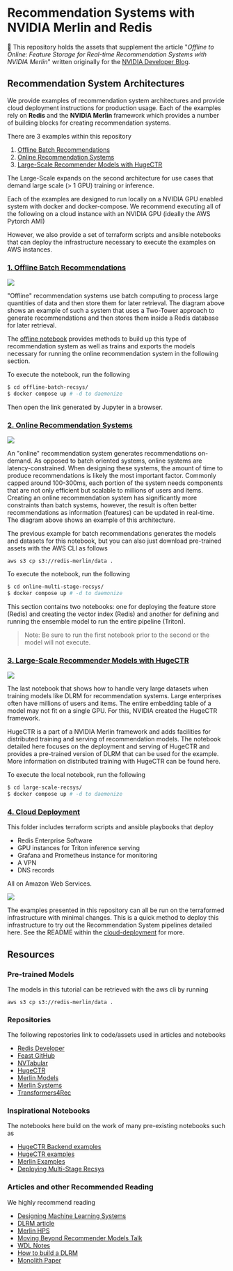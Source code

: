 # Recommendation Systems with NVIDIA Merlin and Redis

🚀 This repository holds the assets that supplement the article "*Offline to Online: Feature Storage for Real-time Recommendation Systems with NVIDIA Merlin*" written originally for the [NVIDIA Developer Blog](https://developer.nvidia.com/blog/).

## Recommendation System Architectures

We provide examples of recommendation system architectures and provide cloud deployment instructions for production usage. Each of the examples rely on **Redis** and the **NVIDIA Merlin** framework which provides a number of building blocks for creating recommendation systems.

There are 3 examples within this repository
1. [Offline Batch Recommendations](./offline-batch-recsys/)
2. [Online Recommendation Systems](./multi-stage/)
3. [Large-Scale Recommender Models with HugeCTR](./large-scale-recsys/)

The Large-Scale expands on the second architecture for use cases that demand large
scale (> 1 GPU) training or inference.

Each of the examples are designed to run locally on a NVIDIA GPU enabled system with
docker and docker-compose. We recommend executing all of the following on a cloud instance with an NVIDIA GPU (ideally the AWS Pytorch AMI)

However, we also provide a set of terraform scripts and ansible notebooks that can deploy the infrastructure necessary to execute the examples on AWS instances.

### [1. Offline Batch Recommendations](./offline-batch-recsys/)

![](./assets/OfflineBatchRecsys.png)

"Offline" recommendation systems use batch computing to process large quantities of data and then store them for later retrieval. The diagram above shows an example of such a system that uses a Two-Tower approach to generate recommendations and then stores them inside a Redis database for later retrieval.

The [offline notebook](./offline-batch-recsys/Offline-Batch-Recommender-System.ipynb) provides methods to build up
this type of recommendation system as well as trains and exports the models necessary for running the online
recommendation system in the following section.



To execute the notebook, run the following

```bash
$ cd offline-batch-recsys/
$ docker compose up # -d to daemonize
```

Then open the link generated by Jupyter in a browser.

### [2. Online Recommendation Systems](./multi-stage/)

![](./assets/OnlineMultiStageRecsys.png)

An "online" recommendation system generates recommendations on-demand. As opposed to batch oriented systems, online systems are latency-constrained. When designing these systems, the amount of time to produce recommendations is likely the most important factor.   Commonly capped around 100-300ms, each portion of the system needs components that are not only efficient but scalable to millions of users and items. Creating an online recommendation system has significantly more constraints than batch systems, however, the result is often better recommendations as information (features) can be updated in real-time. The diagram above shows an example of this architecture.

The previous example for batch recommendations generates the models and datasets for this notebook, but you can also just download pre-trained assets with the AWS CLI as follows

```
aws s3 cp s3://redis-merlin/data .
```

To execute the notebook, run the following

```bash
$ cd online-multi-stage-recsys/
$ docker compose up # -d to daemonize
```

This section contains two notebooks: one for deploying the feature store (Redis) and creating
the vector index (Redis) and another for defining and running the ensemble model to run the
entire pipeline (Triton).

> Note: Be sure to run the first notebook prior to the second or the model will not execute.

### [3. Large-Scale Recommender Models with HugeCTR](./large-scale-recsys/)

![](./assets/LargeScaleRecsysHugeCTR.png)

The last notebook that shows how to handle very large datasets when training models like DLRM for recommendation systems. Large enterprises often have millions of users and items. The entire embedding table of a model may not fit on a single GPU. For this, NVIDIA created the HugeCTR framework.

HugeCTR is a part of a NVIDIA Merlin framework and adds facilities for distributed training and serving of recommendation models. The notebook detailed here focuses on the deployment and serving of HugeCTR and provides a pre-trained version of DLRM that can be used for the example. More information on distributed training with HugeCTR can be found here.

To execute the local notebook, run the following

```bash
$ cd large-scale-recsys/
$ docker compose up # -d to daemonize
```

### [4. Cloud Deployment](./cloud-deployment)

This folder includes terraform scripts and ansible playbooks that deploy

- Redis Enterprise Software
- GPU instances for Triton inference serving
- Grafana and Prometheus instance for monitoring
- A VPN
- DNS records

All on Amazon Web Services.

![](./assets/aws-terraform.png)

The examples presented in this repository can all be run on the terraformed infrastructure
with minimal changes. This is a quick method to deploy this infrastructure to try out
the Recommendation System pipelines detailed here. See the README within the
[cloud-deployment](./cloud-deployment) for more.


## Resources

### Pre-trained Models

The models in this tutorial can be retrieved with the aws cli by running

```
aws s3 cp s3://redis-merlin/data .
```

### Repositories

The following repostories link to code/assets used in articles and notebooks

- [Redis Developer](https://github.com/redis-developer)
- [Feast GitHub](https://github.com/feast-dev/feast)
- [NVTabular](https://github.com/NVIDIA-Merlin/NVTabular)
- [HugeCTR](https://github.com/NVIDIA-Merlin/HugeCTR)
- [Merlin Models](https://github.com/NVIDIA-Merlin/models)
- [Merlin Systems](https://github.com/NVIDIA-Merlin/systems)
- [Transformers4Rec](https://github.com/NVIDIA-Merlin/Transformers4Rec)

### Inspirational Notebooks

The notebooks here build on the work of many pre-existing notebooks such as

- [HugeCTR Backend examples](https://github.com/triton-inference-server/hugectr_backend/tree/main/samples)
- [HugeCTR examples](https://github.com/NVIDIA-Merlin/HugeCTR/tree/main/samples)
- [Merlin Examples](https://github.com/NVIDIA-Merlin/Merlin/tree/main/examples)
- [Deploying Multi-Stage Recsys](https://github.com/NVIDIA-Merlin/Merlin/tree/main/examples/Building-and-deploying-multi-stage-RecSys)


### Articles and other Recommended Reading

We highly recommend reading

- [Designing Machine Learning Systems](https://www.amazon.com/Designing-Machine-Learning-Systems-Production-Ready/dp/1098107969/ref=asc_df_1098107969/?tag=hyprod-20&linkCode=df0&hvadid=564675582183&hvpos=&hvnetw=g&hvrand=6460096250567075707&hvpone=&hvptwo=&hvqmt=&hvdev=c&hvdvcmdl=&hvlocint=&hvlocphy=1027270&hvtargid=pla-1688018801992&psc=1)
- [DLRM article](https://ai.facebook.com/blog/dlrm-an-advanced-open-source-deep-learning-recommendation-model/)
- [Merlin HPS](https://developer.nvidia.com/blog/scaling-recommendation-system-inference-with-merlin-hierarchical-parameter-server/)
- [Moving Beyond Recommender Models Talk](https://www.youtube.com/watch?v=5qjiY-kLwFY&list=PL65MqKWg6XcrdN4TJV0K1PdLhF_Uq-b43&index=9)
- [WDL Notes](https://calvinfeng.gitbook.io/machine-learning-notebook/supervised-learning/recommender/wide_and_deep_learning_for_recommender_systems)
- [How to build a DLRM](https://developer.nvidia.com/blog/how-to-build-a-winning-recommendation-system-part-2-deep-learning-for-recommender-systems/)
- [Monolith Paper](https://arxiv.org/abs/2209.07663)
